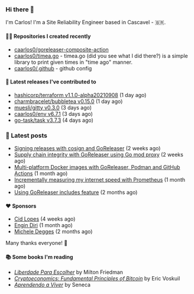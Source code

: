 ### Hi there 👋

I'm Carlos! I'm a Site Reliability Engineer based in Cascavel - 🇧🇷.

#### 👨‍💻 Repositories I created recently
- [caarlos0/goreleaser-composite-action](https://github.com/caarlos0/goreleaser-composite-action)
- [caarlos0/timea.go](https://github.com/caarlos0/timea.go) - timea.go (did you see what I did there?) is a simple library to print given times in &#34;time ago&#34; manner.
- [caarlos0/.github](https://github.com/caarlos0/.github) - github config

#### 🚀 Latest releases I've contributed to


- [hashicorp/terraform v1.1.0-alpha20210908](https://github.com/hashicorp/terraform/releases/tag/v1.1.0-alpha20210908) (1 day ago)
- [charmbracelet/bubbletea v0.15.0](https://github.com/charmbracelet/bubbletea/releases/tag/v0.15.0) (1 day ago)
- [muesli/gitty v0.3.0](https://github.com/muesli/gitty/releases/tag/v0.3.0) (3 days ago)
- [caarlos0/env v6.7.1](https://github.com/caarlos0/env/releases/tag/v6.7.1) (3 days ago)
- [go-task/task v3.7.3](https://github.com/go-task/task/releases/tag/v3.7.3) (4 days ago)

### 📄 Latest posts
- [Signing releases with cosign and GoReleaser](https://carlosbecker.com/posts/goreleaser-cosign/) (2 weeks ago)
- [Supply chain integrity with GoReleaser using Go mod proxy](https://carlosbecker.com/posts/supply-chain-goreleaser-go-mod-proxy/) (2 weeks ago)
- [Multi-platform Docker images with GoReleaser, Podman and GitHub Actions](https://carlosbecker.com/posts/goreleaser-actions-podman/) (1 month ago)
- [Incrementally measuring my internet speed with Prometheus](https://carlosbecker.com/posts/speedtest-prometheus/) (1 month ago)
- [Using GoReleaser includes feature](https://carlosbecker.com/posts/goreleaser-includes/) (2 months ago)

#### ❤️ Sponsors
- [Cid Lopes](https://github.com/supercid) (4 weeks ago)
- [Engin Diri](https://github.com/dirien) (1 month ago)
- [Michele Degges](https://github.com/mdeggies) (2 months ago)

Many thanks everyone! 🙏

#### 📚 Some books I'm reading
- _[Liberdade Para Escolher](https://www.goodreads.com/book/show/17238591-liberdade-para-escolher)_ by Milton Friedman
- _[Cryptoeconomics: Fundamental Principles of Bitcoin](https://www.goodreads.com/book/show/56919322-cryptoeconomics)_ by Eric Voskuil
- _[Aprendendo a Viver](https://www.goodreads.com/book/show/28219486-aprendendo-a-viver)_ by Seneca
